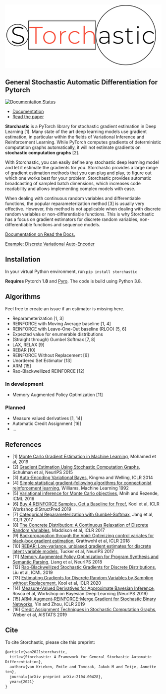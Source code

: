 ![](logo.png)




## General Stochastic Automatic Differentiation for Pytorch
[![Documentation Status](https://readthedocs.org/projects/storchastic/badge/?version=latest)](https://storchastic.readthedocs.io/en/latest/?badge=latest)

- [Documentation](https://storchastic.readthedocs.io/en/latest/)
- [Read the paper](https://arxiv.org/abs/2104.00428)

**Storchastic** is a PyTorch library for stochastic gradient estimation in Deep Learning [1]. Many state of the art deep learning
models use gradient estimation, in particular within the fields of Variational Inference and Reinforcement Learning.
While PyTorch computes gradients of deterministic computation graphs automatically, it will not estimate
gradients on **stochastic computation graphs** [2].

With Storchastic, you can easily define any stochastic deep learning model and let it estimate the gradients for you. 
Storchastic provides a large range of gradient estimation methods that you can plug and play, to figure out which one works
best for your problem. Storchastic provides automatic broadcasting of sampled batch dimensions, which increases code
readability and allows implementing complex models with ease.

When dealing with continuous random variables and differentiable functions, the popular reparameterization method [3] is usually
very effective. However, this method is not applicable when dealing with discrete random variables or non-differentiable functions.
This is why Storchastic has a focus on gradient estimators for discrete random variables, non-differentiable functions and
sequence models.


[Documentation on Read the Docs.](https://storchastic.readthedocs.io/en/latest/)

[Example: Discrete Variational Auto-Encoder](examples/vae/train.py)

## Installation
In your virtual Python environment, run
`pip install storchastic`

**Requires** Pytorch 1.**8** and [Pyro](http://pyro.ai). The code is build using Python 3.8.

## Algorithms
Feel free to create an issue if an estimator is missing here.
- Reparameterization [1, 3]
- REINFORCE with Moving Average baseline [1, 4]
- REINFORCE with Leave-One-Out baseline (RLOO) [5, 6]
- Expected value for enumerable distributions
- (Straight through) Gumbel Softmax [7, 8]
- LAX, RELAX [9] 
- REBAR [10]
- REINFORCE Without Replacement [6]
- Unordered Set Estimator [13]
- ARM [15]
- Rao-Blackwellized REINFORCE [12]

### In development
- Memory Augmented Policy Optimization [11]

### Planned
- Measure valued derivatives [1, 14]
- Automatic Credit Assignment [16]
- ...

## References
- [1] [Monte Carlo Gradient Estimation in Machine Learning](https://arxiv.org/abs/1906.10652), Mohamed et al, 2019
- [2] [Gradient Estimation Using Stochastic Computation Graphs](https://arxiv.org/abs/1506.05254), Schulman et al, NeurIPS 2015
- [3] [Auto-Encoding Variational Bayes](https://arxiv.org/abs/1312.6114), Kingma and Welling, ICLR 2014
- [4] [Simple statistical gradient-following algorithms for connectionist reinforcement learning](https://link-springer-com.vu-nl.idm.oclc.org/article/10.1007/BF00992696), Williams, Machine Learning 1992
- [5] [Variational inference for Monte Carlo objectives](https://arxiv.org/abs/1602.06725), Mnih and Rezende, ICML 2016
- [6] [Buy 4 REINFORCE Samples, Get a Baseline for Free!](https://openreview.net/pdf?id=r1lgTGL5DE), Kool et al, ICLR Workshop dlStructPred 2019
- [7] [Categorical Reparameterization with Gumbel-Softmax](https://arxiv.org/abs/1611.01144), Jang et al, ICLR 2017
- [8] [The Concrete Distribution: A Continuous Relaxation of Discrete Random Variables](https://arxiv.org/abs/1611.00712), Maddison et al, ICLR 2017
- [9] [Backpropagation through the Void: Optimizing control variates for black-box gradient estimation](https://arxiv.org/abs/1711.00123), Grathwohl et al, ICLR 2018
- [10] [REBAR: Low-variance, unbiased gradient estimates for discrete latent variable models](https://arxiv.org/abs/1703.07370), Tucker et al, NeurIPS 2017
- [11] [Memory Augmented Policy Optimization for Program Synthesis and Semantic Parsing](https://arxiv.org/abs/1807.02322), Liang et al, NeurIPS 2018
- [12] [Rao-Blackwellized Stochastic Gradients for Discrete Distributions](https://arxiv.org/abs/1810.04777), Liu et al, ICML 2019
- [13] [Estimating Gradients for Discrete Random Variables by Sampling without Replacement](https://openreview.net/forum?id=rklEj2EFvB), Kool et al, ICLR 2020
- [14] [Measure-Valued Derivatives for Approximate Bayesian Inference](http://bayesiandeeplearning.org/2019/papers/76.pdf), Rosca et al, Workshop on Bayesian Deep Learning (NeurIPS 2019)
- [15] [ARM: Augment-REINFORCE-Merge Gradient for Stochastic Binary Networks](https://arxiv.org/abs/1807.11143), Yin and Zhou, ICLR 2019
- [16] [Credit Assignment Techniques in Stochastic Computation Graphs](https://arxiv.org/abs/1901.01761), Weber et al, AISTATS 2019

## Cite
To cite Storchastic, please cite this preprint:
```
@article{van2021storchastic,
  title={Storchastic: A Framework for General Stochastic Automatic Differentiation},
  author={van Krieken, Emile and Tomczak, Jakub M and Teije, Annette ten},
  journal={arXiv preprint arXiv:2104.00428},
  year={2021}
}
```
